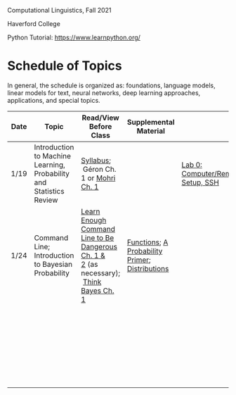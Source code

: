 Computational Linguistics, Fall 2021

Haverford College

Python Tutorial: https://www.learnpython.org/

# Schedule of Topics

In general, the schedule is organized as: foundations, language models, linear models for text, neural networks, deep learning approaches, applications, and special topics.

| Date | Topic                                                               | Read/View Before Class                                                                                                                                                                               | Supplemental Material                                                                                                                                                                                                             |                                                   | Due |
| ---- | ------------------------------------------------------------------- | ---------------------------------------------------------------------------------------------------------------------------------------------------------------------------------------------------- | --------------------------------------------------------------------------------------------------------------------------------------------------------------------------------------------------------------------------------- | ------------------------------------------------- | --- |
| 1/19 | Introduction to Machine Learning, Probability and Statistics Review | [Syllabus](syllabus.md);<br/> Géron Ch. 1 or [Mohri Ch. 1](https://cs.nyu.edu/~mohri/mlbook/)                                                                                                        |                                                                                                                                                                                                                                   | [Lab 0: Computer/Remote Setup, SSH](labs/lab0.md) |     |
| 1/24 | Command Line; Introduction to Bayesian Probability                  | [Learn Enough Command Line to Be Dangerous Ch. 1 & 2](https://www.learnenough.com/command-line-tutorial/basics) (as necessary);<br/> [Think Bayes Ch. 1](https://allendowney.github.io/ThinkBayes2/) | [Functions](https://www.youtube.com/watch?v=MjeXZ7Ea89g); [A Probability Primer](https://www.sjsu.edu/faculty/gerstman/StatPrimer/probability.pdf); [Distributions](https://www.youtube.com/watch?v=qc5QewourIU&feature=youtu.be) |                                                   |     |
|      |                                                                     |                                                                                                                                                                                                      |                                                                                                                                                                                                                                   |                                                   |     |
|      |                                                                     |                                                                                                                                                                                                      |                                                                                                                                                                                                                                   |                                                   |     |
|      |                                                                     |                                                                                                                                                                                                      |                                                                                                                                                                                                                                   |                                                   |     |
|      |                                                                     |                                                                                                                                                                                                      |                                                                                                                                                                                                                                   |                                                   |     |
|      |                                                                     |                                                                                                                                                                                                      |                                                                                                                                                                                                                                   |                                                   |     |
|      |                                                                     |                                                                                                                                                                                                      |                                                                                                                                                                                                                                   |                                                   |     |
|      |                                                                     |                                                                                                                                                                                                      |                                                                                                                                                                                                                                   |                                                   |     |
|      |                                                                     |                                                                                                                                                                                                      |                                                                                                                                                                                                                                   |                                                   |     |
|      |                                                                     |                                                                                                                                                                                                      |                                                                                                                                                                                                                                   |                                                   |     |
|      |                                                                     |                                                                                                                                                                                                      |                                                                                                                                                                                                                                   |                                                   |     |
|      |                                                                     |                                                                                                                                                                                                      |                                                                                                                                                                                                                                   |                                                   |     |
|      |                                                                     |                                                                                                                                                                                                      |                                                                                                                                                                                                                                   |                                                   |     |
|      |                                                                     |                                                                                                                                                                                                      |                                                                                                                                                                                                                                   |                                                   |     |
|      |                                                                     |                                                                                                                                                                                                      |                                                                                                                                                                                                                                   |                                                   |     |
|      |                                                                     |                                                                                                                                                                                                      |                                                                                                                                                                                                                                   |                                                   |     |
|      |                                                                     |                                                                                                                                                                                                      |                                                                                                                                                                                                                                   |                                                   |     |
|      |                                                                     |                                                                                                                                                                                                      |                                                                                                                                                                                                                                   |                                                   |     |
|      |                                                                     |                                                                                                                                                                                                      |                                                                                                                                                                                                                                   |                                                   |     |
|      |                                                                     |                                                                                                                                                                                                      |                                                                                                                                                                                                                                   |                                                   |     |
|      |                                                                     |                                                                                                                                                                                                      |                                                                                                                                                                                                                                   |                                                   |     |
|      |                                                                     |                                                                                                                                                                                                      |                                                                                                                                                                                                                                   |                                                   |     |
|      |                                                                     |                                                                                                                                                                                                      |                                                                                                                                                                                                                                   |                                                   |     |
|      |                                                                     |                                                                                                                                                                                                      |                                                                                                                                                                                                                                   |                                                   |     |
|      |                                                                     |                                                                                                                                                                                                      |                                                                                                                                                                                                                                   |                                                   |     |
|      |                                                                     |                                                                                                                                                                                                      |                                                                                                                                                                                                                                   |                                                   |     |
|      |                                                                     |                                                                                                                                                                                                      |                                                                                                                                                                                                                                   |                                                   |     |
|      |                                                                     |                                                                                                                                                                                                      |                                                                                                                                                                                                                                   |                                                   |     |
|      |                                                                     |                                                                                                                                                                                                      |                                                                                                                                                                                                                                   |                                                   |     |
|      |                                                                     |                                                                                                                                                                                                      |                                                                                                                                                                                                                                   |                                                   |     |
|      |                                                                     |                                                                                                                                                                                                      |                                                                                                                                                                                                                                   |                                                   |     |
|      |                                                                     |                                                                                                                                                                                                      |                                                                                                                                                                                                                                   |                                                   |     |